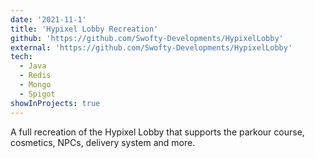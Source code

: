 ```yaml
---
date: '2021-11-1'
title: 'Hypixel Lobby Recreation'
github: 'https://github.com/Swofty-Developments/HypixelLobby'
external: 'https://github.com/Swofty-Developments/HypixelLobby'
tech:
  - Java
  - Redis
  - Mongo
  - Spigot
showInProjects: true
---
```


A full recreation of the Hypixel Lobby that supports the parkour course, cosmetics, NPCs, delivery system and more.